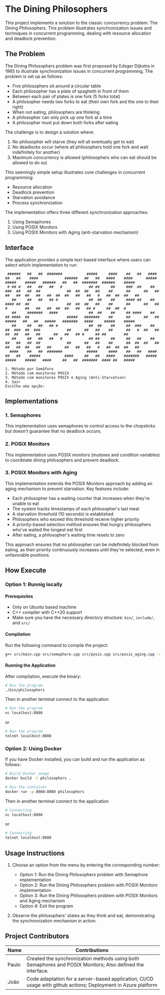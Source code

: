 # The Dining Philosophers

This project implements a solution to the classic concurrency problem: The Dining Philosophers. This problem illustrates synchronization issues and techniques in concurrent programming, dealing with resource allocation and deadlock prevention.

## The Problem

The Dining Philosophers problem was first proposed by Edsger Dijkstra in 1965 to illustrate synchronization issues in concurrent programming. The problem is set up as follows:

- Five philosophers sit around a circular table
- Each philosopher has a plate of spaghetti in front of them
- Between each pair of plates is one fork (5 forks total)
- A philosopher needs two forks to eat (their own fork and the one to their right)
- When not eating, philosophers are thinking
- A philosopher can only pick up one fork at a time
- A philosopher must put down both forks after eating

The challenge is to design a solution where:
1. No philosopher will starve (they will all eventually get to eat)
2. No deadlocks occur (where all philosophers hold one fork and wait indefinitely for another)
3. Maximum concurrency is allowed (philosophers who can eat should be allowed to do so)

This seemingly simple setup illustrates core challenges in concurrent programming:
- Resource allocation
- Deadlock prevention
- Starvation avoidance
- Process synchronization


The implementation offers three different synchronization approaches:
1. Using Semaphores
2. Using POSIX Monitors
3. Using POSIX Monitors with Aging (anti-starvation mechanism)

## Interface

The application provides a simple text-based interface where users can select which implementation to run:

```
 ######   ##   ##  #######           #####     ####    ##   ##   ####    ##   ##    ####            ######   ##   ##   ####    ####      #####    #####    #####   ######   ##   ##  #######  ######    #####
 # ## #   ##   ##   ##   #            ## ##     ##     ###  ##    ##     ###  ##   ##  ##            ##  ##  ##   ##    ##      ##      ##   ##  ##   ##  ##   ##   ##  ##  ##   ##   ##   #   ##  ##  ##   ##
   ##     ##   ##   ## #              ##  ##    ##     #### ##    ##     #### ##  ##                 ##  ##  ##   ##    ##      ##      ##   ##  #        ##   ##   ##  ##  ##   ##   ## #     ##  ##  #
   ##     #######   ####              ##  ##    ##     ## ####    ##     ## ####  ##                 #####   #######    ##      ##      ##   ##   #####   ##   ##   #####   #######   ####     #####    #####
   ##     ##   ##   ## #              ##  ##    ##     ##  ###    ##     ##  ###  ##  ###            ##      ##   ##    ##      ##   #  ##   ##       ##  ##   ##   ##      ##   ##   ## #     ## ##        ##
   ##     ##   ##   ##   #            ## ##     ##     ##   ##    ##     ##   ##   ##  ##            ##      ##   ##    ##      ##  ##  ##   ##  ##   ##  ##   ##   ##      ##   ##   ##   #   ##  ##  ##   ##
  ####    ##   ##  #######           #####     ####    ##   ##   ####    ##   ##    #####           ####     ##   ##   ####    #######   #####    #####    #####   ####     ##   ##  #######  #### ##   #####

1. Método por Semáforo
2. Método com monitores POSIX
3. Método com monitores POSIX e Aging (Anti-Starvation)
4. Sair
Escolha uma opção:
```

## Implementations

### 1. Semaphores
This implementation uses semaphores to control access to the chopsticks but doesn't guarantee that no deadlock occurs.

### 2. POSIX Monitors
This implementation uses POSIX monitors (mutexes and condition variables) to coordinate dining philosophers and prevent deadlock.

### 3. POSIX Monitors with Aging
This implementation extends the POSIX Monitors approach by adding an aging mechanism to prevent starvation. Key features include:

- Each philosopher has a waiting counter that increases when they're unable to eat
- The system tracks timestamps of each philosopher's last meal
- A starvation threshold (10 seconds) is established
- Philosophers who exceed this threshold receive higher priority
- A priority-based selection method ensures that hungry philosophers who've waited the longest eat first
- After eating, a philosopher's waiting time resets to zero

This approach ensures that no philosopher can be indefinitely blocked from eating, as their priority continuously increases until they're selected, even in unfavorable positions.

## How Execute

### Option 1: Runnig locally

#### Prerequisites
- Only on Ubuntu based machine
- C++ compiler with C++20 support
- Make sure you have the necessary directory structure: `bin/`, `include/`, and `src/`

#### Compilation
Run the following command to compile the project:

```bash
g++ src/main.cpp src/semaphore.cpp src/posix.cpp src/posix_aging.cpp -o bin/philosophers -I include -std=c++20
```

#### Running the Application
After compilation, execute the binary:

```bash
# Run the program
./bin/philosophers
```
Then in another terminal connect to the application

```bash
# Run the program
nc localhost:8080
```

or

```bash
# Run the program
telnet localhost:8080
```


### Option 2: Using Docker
If you have Docker installed, you can build and run the application as follows:

```bash
# Build Docker image
docker build -t philosophers .

# Run the container
docker run -p 8080:8080 philosophers
```

Then in another terminal connect to the application

```bash
# Connecting
nc localhost:8080
```

or

```bash
# Connecting
telnet localhost:8080
```
## Usage Instructions

1. Choose an option from the menu by entering the corresponding number:
   - Option 1: Run the Dining Philosophers problem with Semaphore implementation
   - Option 2: Run the Dining Philosophers problem with POSIX Monitors implementation
   - Option 3: Run the Dining Philosophers problem with POSIX Monitors and Aging mechanism
   - Option 4: Exit the program

2. Observe the philosophers' states as they think and eat, demonstrating the synchronization mechanism in action.

## Project Contributors

| Name  | Contributions |
|-------|--------------|
| Paulo | Created the synchronization methods using both Semaphores and POSIX Monitors; Also defined the interface. |
| João  | Code adaptation for a server-based application; CI/CD usage with github actions; Deployment in Azure platform |